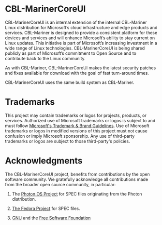 # CBL-MarinerCoreUI

CBL-MarinerCoreUI is an internal extension of the internal CBL-Mariner Linux distribution for Microsoft’s cloud infrastructure and edge products and services. CBL-Mariner is designed to provide a consistent platform for these devices and services and will enhance Microsoft’s ability to stay current on Linux updates. This initiative is part of Microsoft’s increasing investment in a wide range of Linux technologies.  CBL-MarinerCoreUI is being shared publicly as part of Microsoft’s commitment to Open Source and to contribute back to the Linux community. 

As with CBL-Mariner, CBL-MarinerCoreUI makes the latest security patches and fixes available for download with the goal of fast turn-around times.

CBL-MarinerCoreUI uses the same build system as CBL-Mariner.

# Trademarks

This project may contain trademarks or logos for projects, products, or services. Authorized use of Microsoft trademarks or logos is subject to and must follow [Microsoft's Trademark & Brand Guidelines](https://www.microsoft.com/en-us/legal/intellectualproperty/trademarks/usage/general). Use of Microsoft trademarks or logos in modified versions of this project must not cause confusion or imply Microsoft sponsorship. Any use of third-party trademarks or logos are subject to those third-party's policies.

# Acknowledgments 

The CBL-MarinerCoreUI project, benefits from contributions by the open software community. We gratefully acknowledge all contributions made from the broader open source community, in particular:

1) The [Photon OS Project](https://vmware.github.io/photon/) for SPEC files originating from the Photon distribution.   

2) [The Fedora Project](https://start.fedoraproject.org/) for SPEC files. 

3) [GNU](https://www.gnu.org/) and the [Free Software Foundation](https://www.fsf.org/)
